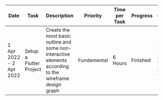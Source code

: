 |Date|Task|Description|Priority|Time per Task|Progress|Comment|
|----|----|-----------|--------|-------------|--------|-------|
|1 Apr 2022 - 2 Apr 2022|Setup a Flutter Project|Create the most basic outline and some non-interactive elements according to the wireframe design graph|Fundemental|6 Hours|Finished|This is the correct way to make the frontend|